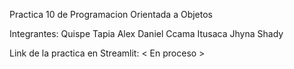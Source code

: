 Practica 10 de Programacion Orientada a Objetos

Integrantes: Quispe Tapia Alex Daniel Ccama Itusaca Jhyna Shady


Link de la practica en Streamlit: < En proceso >
